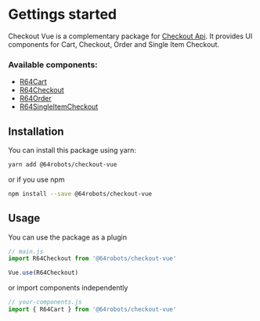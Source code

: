 # Gettings started

Checkout Vue is a complementary package for [Checkout Api](https://github.com/64robots/checkout). It provides UI components for Cart, Checkout, Order and Single Item Checkout.

### Available components:

- [R64Cart](/components.html#r64cart)
- [R64Checkout](/components.html#r64checkout)
- [R64Order](/components.html#r64order)
- [R64SingleItemCheckout](/components.html#r64singleitemcheckout)

## Installation

You can install this package using yarn:
```bash
yarn add @64robots/checkout-vue
```
or if you use npm
```bash
npm install --save @64robots/checkout-vue
```

## Usage

You can use the package as a plugin
```javascript
// main.js
import R64Checkout from '@64robots/checkout-vue'

Vue.use(R64Checkout)
```
or import components independently

```javascript
// your-components.js
import { R64Cart } from '@64robots/checkout-vue'
```